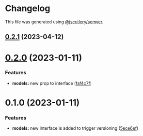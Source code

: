 # Changelog

This file was generated using [@jscutlery/semver](https://github.com/jscutlery/semver).

## [0.2.1](https://github.com/csaszika/auto-versioning-ex/compare/models-0.2.0...models-0.2.1) (2023-04-12)



# [0.2.0](https://github.com/csaszika/auto-versioning-ex/compare/models-0.1.0...models-0.2.0) (2023-01-11)


### Features

* **models:** new prop to interface ([faf4c7f](https://github.com/csaszika/auto-versioning-ex/commit/faf4c7f7a37214c8f6600be300bbff0e76105f1c))



# 0.1.0 (2023-01-11)


### Features

* **models:** new interface is added to trigger versioning ([5ece6ef](https://github.com/csaszika/auto-versioning-ex/commit/5ece6ef1c383092f486cf33ea80fa6b7354abac7))
